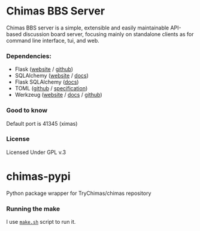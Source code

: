 # Chimas BBS Server


Chimas BBS server is a simple, extensible and easily maintainable API-based discussion board server, focusing mainly on standalone clients as for command line interface, tui, and web.

### Dependencies:

* Flask ([website](http://flask.pocoo.org/) / [github](https://github.com/pallets/flask))
* SQLAlchemy ([website](http://www.sqlalchemy.org/) / [docs](http://docs.sqlalchemy.org/en/rel_1_0/))
* Flask SQLAlchemy ([docs](flask-sqlalchemy.pocoo.org))
* TOML ([github](https://github.com/uiri/toml) / [specification](https://github.com/toml-lang/toml))
* Werkzeug ([website](http://werkzeug.pocoo.org/) / [docs](http://werkzeug.pocoo.org/docs/) / [github](http://github.com/mitsuhiko/werkzeug))

### Good to know

Default port is 41345 (ximas)

### License

Licensed Under GPL v.3
# chimas-pypi
Python package wrapper for TryChimas/chimas repository


### Running the make

I use [`make.sh`](make.sh) script to run it.
